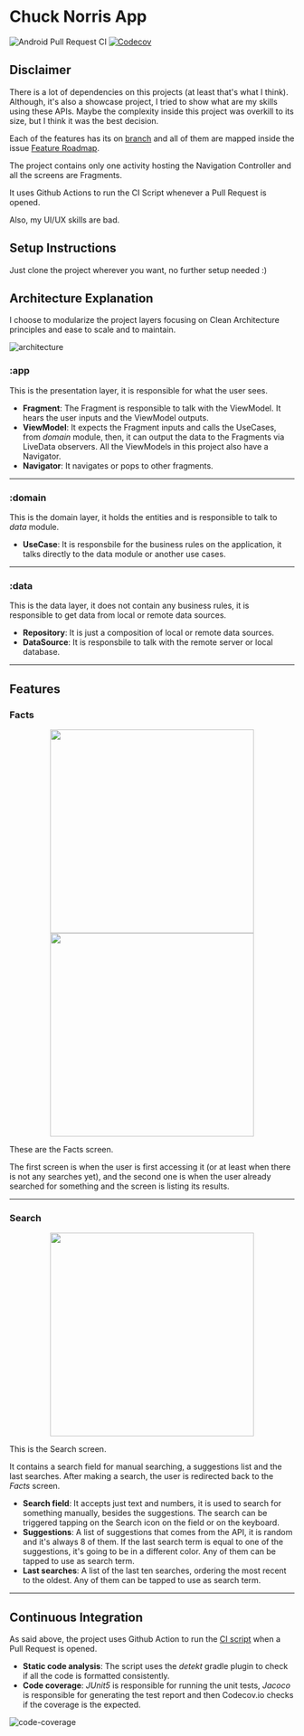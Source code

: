 # Chuck Norris App

![Android Pull Request CI](https://github.com/bfpimentel/chuck-norris-app/workflows/Android%20Pull%20Request%20CI/badge.svg)
[![Codecov](https://codecov.io/github/bfpimentel/chuck-norris-app/coverage.svg?branch=develop)](https://codecov.io/gh/bfpimentel/chuck-norris-app)

## Disclaimer
There is a lot of dependencies on this projects (at least that's what I think).  Although, it's also a showcase project, I tried to show what are my skills using these APIs. Maybe the complexity inside this project was overkill to its size, but I think it was the best decision.

Each of the features has its on [branch](https://github.com/bfpimentel/chuck-norris-app/branches) and all of them are mapped inside the issue [Feature Roadmap](https://github.com/bfpimentel/chuck-norris-app/issues/1).

The project contains only one activity hosting the Navigation Controller and all the screens are Fragments.

It uses Github Actions to run the CI Script whenever a Pull Request is opened.

Also, my UI/UX skills are bad.

## Setup Instructions
Just clone the project wherever you want, no further setup needed :)

## Architecture Explanation
I choose to modularize the project layers focusing on Clean Architecture principles and ease to scale and to maintain.

![architecture](./resources/architecture.png)

### :app
This is the presentation layer, it is responsible for what the user sees.

- **Fragment**: The Fragment is responsible to talk with the ViewModel. It hears the user inputs and the ViewModel outputs. 
- **ViewModel**: It expects the Fragment inputs and calls the UseCases, from *domain* module, then, it can output the data to the Fragments via LiveData observers. All the ViewModels in this project also have a Navigator.
- **Navigator**: It navigates or pops to other fragments.

---
### :domain
This is the domain layer, it holds the entities and is responsible to talk to *data* module.

- **UseCase**: It is responsbile for the business rules on the application, it talks directly to the data module or another use cases.

---
### :data
This is the data layer, it does not contain any business rules, it is responsible to get data from local or remote data sources.

- **Repository**: It is just a composition of local or remote data sources.
- **DataSource**: It is responsbile to talk with the remote server or local database.

---
## Features
### Facts
<p align="middle">
    <img src="./resources/facts-first-access.png" width="360">
    <img src="./resources/facts.png" width="360">
</p>

These are the Facts screen.

The first screen is when the user is first accessing it (or at least when there is not any searches yet), and the second one is when the user already searched for something and the screen is listing its results.

---
### Search
<p align="middle">
    <img src="./resources/search.png" width="360">
</p>

This is the Search screen.

It contains a search field for manual searching, a suggestions list and the last searches. After making a search, the user is redirected back to the *Facts* screen.

- **Search field**: It accepts just text and numbers, it is used to search for something manually, besides the suggestions. The search can be triggered tapping on the Search icon on the field or on the keyboard.
- **Suggestions**: A list of suggestions that comes from the API, it is random and it's always 8 of them. If the last search term is equal to one of the suggestions, it's going to be in a different color. Any of them can be tapped to use as search term.
- **Last searches**: A list of the last ten searches, ordering the most recent to the oldest. Any of them can be tapped to use as search term.

---
## Continuous Integration
As said above, the project uses Github Action to run the [CI script](./.github/workflows/android-pr.yml) when a Pull Request is opened.

- **Static code analysis**: The script uses the *detekt* gradle plugin to check if all the code is formatted consistently.
- **Code coverage**: *JUnit5* is responsible for running the unit tests, *Jacoco* is responsible for generating the test report and then Codecov.io checks if the coverage is the expected.

![code-coverage](https://codecov.io/gh/bfpimentel/chuck-norris-app/branch/develop/graphs/tree.svg)